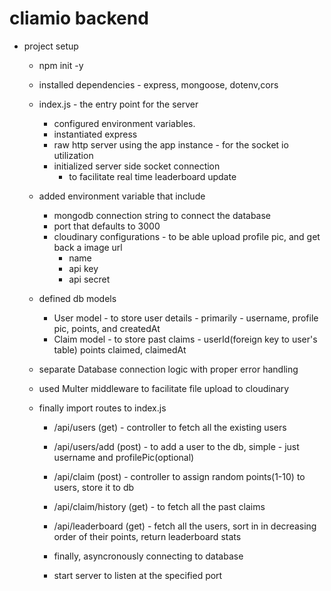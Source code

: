 
# cliamio backend

- project setup
    - npm init -y
    - installed dependencies - express, mongoose, dotenv,cors

    - index.js - the entry point for the server
        - configured environment variables.
        - instantiated express
        - raw http server using the app instance - for the socket io utilization
        - initialized server side socket connection
            - to facilitate real time leaderboard update

    - added environment variable that include
        - mongodb connection string to connect the database
        - port that defaults to 3000
        - cloudinary configurations - to be able upload profile pic, and get back a image url
            - name
            - api key
            - api secret
        
    - defined db models
        - User model - to store user details - primarily - username, profile pic, points, and createdAt
        - Claim model - to store past claims - userId(foreign key to user's table) points claimed, claimedAt

    - separate Database connection logic with proper error handling

    - used Multer middleware to facilitate file upload to cloudinary

    - finally import routes to index.js
        - /api/users (get) - controller to fetch all the existing users
        - /api/users/add (post) - to add a user to the db, simple - just username and profilePic(optional)

        - /api/claim (post) - controller to assign random points(1-10) to users, store it to db
        - /api/claim/history (get) - to fetch all the past claims
        
        - /api/leaderboard (get) - fetch all the users, sort in in decreasing order of their points, return leaderboard stats

        - finally, asyncronously connecting to database
        - start server to listen at the specified port